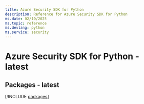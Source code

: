 ```yaml
---
title: Azure Security SDK for Python
description: Reference for Azure Security SDK for Python
ms.date: 02/19/2025
ms.topic: reference
ms.devlang: python
ms.service: security
---
```

# Azure Security SDK for Python - latest
## Packages - latest
[!INCLUDE [packages](security-index.md)]